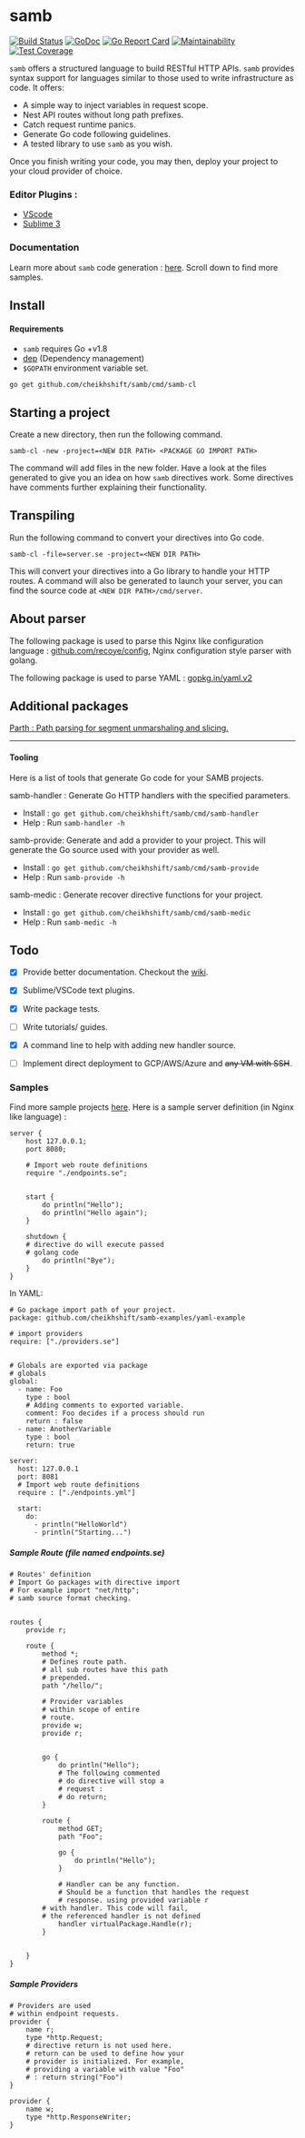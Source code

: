 # samb

[![Build Status](https://travis-ci.org/cheikhshift/samb.svg?branch=master)](https://travis-ci.org/cheikhshift/samb) [![GoDoc](https://godoc.org/github.com/cheikhshift/samb?status.svg)](https://godoc.org/github.com/cheikhshift/samb) [![Go Report Card](https://goreportcard.com/badge/github.com/cheikhshift/samb)](https://goreportcard.com/report/github.com/cheikhshift/samb) [![Maintainability](https://api.codeclimate.com/v1/badges/062da952018e56ea46d5/maintainability)](https://codeclimate.com/github/cheikhshift/samb/maintainability) [![Test Coverage](https://api.codeclimate.com/v1/badges/062da952018e56ea46d5/test_coverage)](https://codeclimate.com/github/cheikhshift/samb/test_coverage)

`samb` offers a structured language to build RESTful HTTP APIs. `samb` provides syntax support for languages similar to those used to write infrastructure as code. It offers:

- A simple way to inject variables in request scope.
- Nest API routes without long path prefixes.
- Catch request runtime panics. 
- Generate Go code following guidelines.
- A tested library to use `samb` as you wish.

Once you finish writing your code, you may then, deploy your project to your cloud provider of choice. 

### Editor Plugins :

- [VScode](https://marketplace.visualstudio.com/items?itemName=GopherSauce.samb)
- [Sublime 3](https://packagecontrol.io/packages/SAMB)

### Documentation
Learn more about `samb` code generation : [here](https://github.com/cheikhshift/samb/wiki). Scroll down to find more samples.


## Install

#### Requirements

- `samb` requires Go +v1.8
- [dep](https://github.com/golang/dep) (Dependency management)
- `$GOPATH` environment variable set.

```
go get github.com/cheikhshift/samb/cmd/samb-cl
```

## Starting a project
Create a new directory, then run the following command.


	samb-cl -new -project=<NEW DIR PATH> <PACKAGE GO IMPORT PATH>

The command will add files in the new folder. Have a look at the files generated to give you an idea on how `samb` directives work. Some directives have comments further explaining their functionality.

## Transpiling
Run the following command to convert your directives into Go code.

	
	samb-cl -file=server.se -project=<NEW DIR PATH>

This will convert your directives into a Go library to handle your HTTP routes. A command will also be generated to launch your server, you can find the source code at `<NEW DIR PATH>/cmd/server`. 

## About parser
The following package is used to parse this Nginx like configuration language : [github.com/recoye/config](https://github.com/recoye/config), Nginx configuration style parser with golang.

The following package is used to parse YAML : [gopkg.in/yaml.v2](https://gopkg.in/yaml.v2)

## Additional packages

[Parth : Path parsing for segment unmarshaling and slicing.](https://github.com/codemodus/parth)

-----

#### Tooling

Here is a list of tools that generate Go code for your SAMB projects.

samb-handler : Generate Go HTTP handlers with the specified parameters.

- Install : `go get github.com/cheikhshift/samb/cmd/samb-handler`
- Help : Run `samb-handler -h`

samb-provide: Generate and add a provider to your project. This will generate the Go source used with your provider as well.

- Install : `go get github.com/cheikhshift/samb/cmd/samb-provide`
- Help : Run `samb-provide -h`

samb-medic : Generate recover directive functions for your project.
	
- Install : `go get github.com/cheikhshift/samb/cmd/samb-medic`
- Help : Run `samb-medic -h`


## Todo

- [x] Provide better documentation. Checkout the [wiki](https://github.com/cheikhshift/samb/wiki).
- [x] Sublime/VSCode text plugins.
- [x] Write package tests.
- [ ] Write tutorials/ guides.
- [x] A command line to help with adding new handler source.
- [ ] Implement direct deployment to GCP/AWS/Azure and ~~any VM with SSH~~.


### Samples

Find more sample projects [here](https://github.com/cheikhshift/samb-examples).
Here is a sample server definition (in Nginx like language) :

```
server {
    host 127.0.0.1;
    port 8080;

    # Import web route definitions
    require "./endpoints.se";


    start {
    	do println("Hello");
    	do println("Hello again");
    }

    shutdown {
	# directive do will execute passed
	# golang code
    	do println("Bye");
    }  
}

```

In YAML:

```
# Go package import path of your project.
package: github.com/cheikhshift/samb-examples/yaml-example

# import providers
require: ["./providers.se"]


# Globals are exported via package 
# globals
global:
  - name: Foo
    type : bool
    # Adding comments to exported variable.
    comment: Foo decides if a process should run
    return : false
  - name: AnotherVariable
    type : bool
    return: true

server: 
  host: 127.0.0.1
  port: 8081
  # Import web route definitions
  require : ["./endpoints.yml"]

  start:
    do:
      - println("HelloWorld")
      - println("Starting...")
```

##### Sample Route (file named endpoints.se)

```
# Routes' definition
# Import Go packages with directive import
# For example import "net/http";
# samb source format checking.


routes {
    provide r;

    route {
	    method *;
	    # Defines route path.
	    # all sub routes have this path
	    # prepended.
	    path "/hello/";

	    # Provider variables
	    # within scope of entire 
	    # route.
	    provide w;
	    provide r;


	    go {
	    	do println("Hello");
	    	# The following commented
	    	# do directive will stop a
	    	# request :
	    	# do return;
	    }

	    route {
	    	method GET;
	    	path "Foo";

	    	go {
	    		do println("Hello");
	    	}

	    	# Handler can be any function.
	    	# Should be a function that handles the request
	    	# response. using provided variable r
		# with handler. This code will fail,
		# the referenced handler is not defined
	    	handler virtualPackage.Handle(r);
	    }


	}
}
```

##### Sample Providers

```
# Providers are used
# within endpoint requests.
provider {
	name r;
	type *http.Request;
    # directive return is not used here.
    # return can be used to define how your
    # provider is initialized. For example,
    # providing a variable with value "Foo"
    # : return string("Foo") 
}

provider {
	name w;
	type *http.ResponseWriter;
}
```
